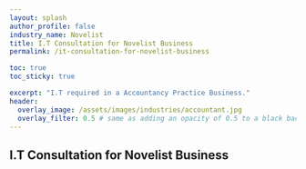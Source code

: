 ```yaml
---
layout: splash 
author_profile: false 
industry_name: Novelist
title: I.T Consultation for Novelist Business
permalink: /it-consultation-for-novelist-business

toc: true
toc_sticky: true

excerpt: "I.T required in a Accountancy Practice Business."
header:
  overlay_image: /assets/images/industries/accountant.jpg
  overlay_filter: 0.5 # same as adding an opacity of 0.5 to a black background
---
```


## I.T Consultation for Novelist Business